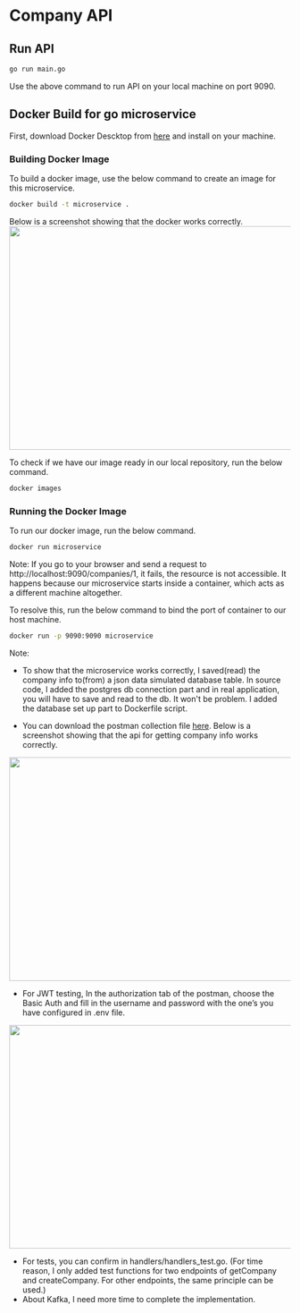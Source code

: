 # Company API


## Run API

``` bash
go run main.go
```

Use the above command to run API on your local machine on port 9090.

## Docker Build for go microservice
First, download Docker Descktop from <a href="https://www.docker.com/products/docker-desktop/">here</a> and install on your machine.
### Building Docker Image
To build a docker image, use the below command to create an image for this microservice.

``` bash
docker build -t microservice .
```
Below is a screenshot showing that the docker works correctly.
<img src="https://drive.google.com/file/d/13G0Cd9haxrnCczCLJykg-_jgn17UIsKF/view?usp=share_link"  width="600" height="400" data-load="full"/>

To check if we have our image ready in our local repository, run the below command.
``` bash
docker images
```
### Running the Docker Image
To run our docker image, run the below command.
``` bash
docker run microservice
```
Note: If you go to your browser and send a request to http://localhost:9090/companies/1, it fails, the resource is not accessible. It happens because our microservice starts inside a container, which acts as a different machine altogether.

To resolve this, run the below command to bind the port of container to our host machine.
``` bash
docker run -p 9090:9090 microservice
```
Note: 
- To show that the microservice works correctly, I saved(read) the company info to(from) a json data simulated database table. In source code, I added the postgres db connection part and in real application, you will have to save and read to the db. It won't be problem. I added the database set up part to Dockerfile script.

- You can download the postman collection file <a href="https://drive.google.com/file/d/1HljPJf279WtxrNRijgsgC-9sUEPhoVVT/view?usp=sharing">here</a>.
 Below is a screenshot showing that the api for getting company info works correctly.
 <img src="https://drive.google.com/file/d/1088vYi6pKyZm_q0Oy4QNUhBoTmTiwB2k/view?usp=share_link" width="600" height="400" data-load="full"/>

- For JWT testing, In the authorization tab of the postman, choose the Basic Auth and fill in the username and password with the one’s you have configured in .env file.
 <img src="https://drive.google.com/file/d/13jvr1JU863lvnh4NWsnzCspkDAk0cOwR/view?usp=share_link" width="600" height="400" data-load="full"/>

- For tests, you can confirm in handlers/handlers_test.go. (For time reason, I only added test functions for two endpoints of getCompany and createCompany. For other endpoints, the same principle can be used.)
- About Kafka, I need more time to complete the implementation.

